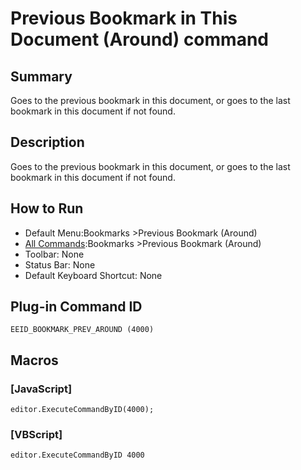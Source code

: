 # Previous Bookmark in This Document (Around) command

## Summary

Goes to the previous bookmark in this document, or goes to the last bookmark in this document if not found.

## Description

Goes to the previous bookmark in this document, or goes to the last bookmark in this document if not found.

## How to Run

- Default Menu:Bookmarks \>Previous Bookmark (Around)
- [All Commands](../tools/all_commands):Bookmarks \>Previous Bookmark (Around)
- Toolbar: None
- Status Bar: None
- Default Keyboard Shortcut: None

## Plug-in Command ID

```
EEID_BOOKMARK_PREV_AROUND (4000)```

## Macros

### \[JavaScript\]

```
editor.ExecuteCommandByID(4000);
```

### \[VBScript\]

```
editor.ExecuteCommandByID 4000
```
